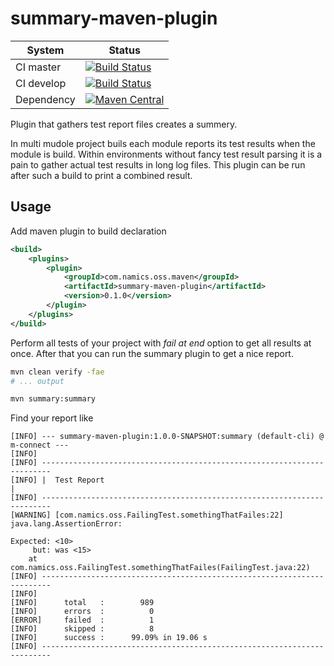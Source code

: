 # summary-maven-plugin


System        | Status
--------------|------------------------------------------------        
CI master     | [![Build Status][travis-master]][travis-url]
CI develop    | [![Build Status][travis-develop]][travis-url]
Dependency    | [![Maven Central](https://maven-badges.herokuapp.com/maven-central/com.namics.oss.java.tools/java-tools/badge.svg)](https://maven-badges.herokuapp.com/maven-central/com.namics.oss.java.tools/java-tools)


Plugin that gathers test report files creates a summery.

In multi mudole project buils each module reports its test results when the module is build.
Within environments without fancy test result parsing it is a pain to gather actual test results in long log files.
This plugin can be run after such a build to print a combined result.   

## Usage

Add maven plugin to build declaration

```xml
<build>
	<plugins>	
		<plugin>
			<groupId>com.namics.oss.maven</groupId>
			<artifactId>summary-maven-plugin</artifactId>
			<version>0.1.0</version>
		</plugin>
	</plugins>
</build>
```

Perform all tests of your project with _fail at end_ option to get all results at once. After that you can run the summary plugin to get a nice report. 

```bash
mvn clean verify -fae
# ... output

mvn summary:summary
```

Find your report like

```text
[INFO] --- summary-maven-plugin:1.0.0-SNAPSHOT:summary (default-cli) @ m-connect ---
[INFO] 
[INFO] ------------------------------------------------------------------------
[INFO] |  Test Report                                                         |
[INFO] ------------------------------------------------------------------------
[WARNING] [com.namics.oss.FailingTest.somethingThatFailes:22] java.lang.AssertionError: 

Expected: <10>
     but: was <15>
	at com.namics.oss.FailingTest.somethingThatFailes(FailingTest.java:22)
[INFO] ------------------------------------------------------------------------
[INFO] 
[INFO]  	total   :        989
[INFO]  	errors  :          0
[ERROR] 	failed  :          1
[INFO]  	skipped :          8
[INFO]  	success :      99.09% in 19.06 s
[INFO] ------------------------------------------------------------------------
```
                	
[travis-master]: https://travis-ci.org/andreschaefer/summary-maven-plugin.svg?branch=master
[travis-develop]: https://travis-ci.org/andreschaefer/summary-maven-plugin.svg?branch=develop
[travis-url]: https://travis-ci.org/andreschaefer/summary-maven-plugin